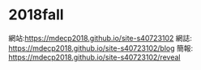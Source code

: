 # 2018fall
網站:https://mdecp2018.github.io/site-s40723102
網誌: https://mdecp2018.github.io/site-s40723102/blog
簡報: https://mdecp2018.github.io/site-s40723102/reveal
